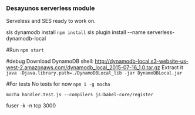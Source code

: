 ### Desayunos serverless module
Serveless and SES ready to work on.


sls dynamodb install
`npm install`
 sls plugin install --name serverless-dynamodb-local

#Run
`npm start`

#debug 
Download DynamoDB shell: http://dynamodb-local.s3-website-us-west-2.amazonaws.com/dynamodb_local_2015-07-16_1.0.tar.gz 
Extract it
`java -Djava.library.path=./DynamoDBLocal_lib -jar DynamoDBLocal.jar`


#For tests
No tests for now
`npm i -g mocha`

`mocha handler.test.js --compilers js:babel-core/register`

fuser -k -n tcp 3000
